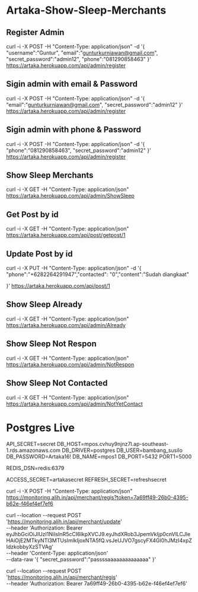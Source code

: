 # Artaka-Show-Sleep-Merchants

## Register Admin

curl -i -X POST -H "Content-Type: application/json" -d '{
"username":"Guntur",
"email":"gunturkurniawan@gmail.com",
"secret_password":"admin12",
"phone":"081290858463"
}' https://artaka.herokuapp.com/api/admin/register

## Sigin admin with email & Password

curl -i -X POST -H "Content-Type: application/json" -d '{
"email":"gunturkurniawan@gmail.com",
"secret_password":"admin12"
}' https://artaka.herokuapp.com/api/admin/register

## Sigin admin with phone & Password

curl -i -X POST -H "Content-Type: application/json" -d '{
"phone":"081290858463",
"secret_password":"admin12"
}' https://artaka.herokuapp.com/api/admin/register

## Show Sleep Merchants

curl -i -X GET -H "Content-Type: application/json"  
https://artaka.herokuapp.com/api/admin/ShowSleep

## Get Post by id

curl -i -X GET -H "Content-Type: application/json"  
https://artaka.herokuapp.com/api/post/getpost/1

## Update Post by id

curl -i -X PUT -H "Content-Type: application/json" -d '{
"phone":"+6282264291947","contacted": "0","content":"Sudah diangkaat"

}' https://artaka.herokuapp.com/api/post/1

## Show Sleep Already

curl -i -X GET -H "Content-Type: application/json"  
https://artaka.herokuapp.com/api/admin/Already

## Show Sleep Not Respon

curl -i -X GET -H "Content-Type: application/json"  
https://artaka.herokuapp.com/api/admin/NotRespon

## Show Sleep Not Contacted

curl -i -X GET -H "Content-Type: application/json" https://artaka.herokuapp.com/api/admin/NotYetContact

# Postgres Live

API_SECRET=secret
DB_HOST=mpos.cvhuy9njnz7l.ap-southeast-1.rds.amazonaws.com
DB_DRIVER=postgres
DB_USER=bambang_susilo
DB_PASSWORD=Artaka16!
DB_NAME=mpos1
DB_PORT=5432
PORT1=5000

REDIS_DSN=redis:6379

ACCESS_SECRET=artakasecret
REFRESH_SECRET=refreshsecret

curl -i -X POST -H "Content-Type: application/json" https://monitoring.alih.in/api/merchant/regis?token=7a69ff49-26b0-4395-b62e-f46ef4ef7ef6

curl --location --request POST 'https://monitoring.alih.in/api/merchant/update' \
--header 'Authorization: Bearer eyJhbGciOiJIUzI1NiIsInR5cCI6IkpXVCJ9.eyJhdXRob3JpemVkIjp0cnVlLCJleHAiOjE2MTkyNTI3MTUsImlkIjoxNTA5fQ.vsJeUJVO7gscyFX4GI0hJMzI4xpZIdzkobbyXzSTVAg' \
--header 'Content-Type: application/json' \
--data-raw '{
"secret_password":"passssaaaaaaaaaaaaaa"
}'

curl --location --request POST 'https://monitoring.alih.in/api/merchant/regis' \
--header 'Authorization: Bearer 7a69ff49-26b0-4395-b62e-f46ef4ef7ef6'
